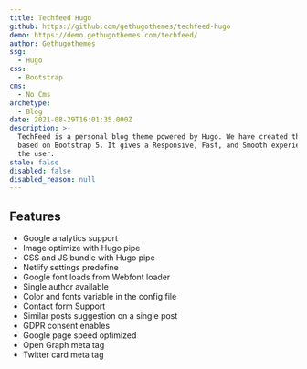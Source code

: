 ```yaml
---
title: Techfeed Hugo
github: https://github.com/gethugothemes/techfeed-hugo
demo: https://demo.gethugothemes.com/techfeed/
author: Gethugothemes
ssg:
  - Hugo
css:
  - Bootstrap
cms:
  - No Cms
archetype:
  - Blog
date: 2021-08-29T16:01:35.000Z
description: >-
  TechFeed is a personal blog theme powered by Hugo. We have created this theme
  based on Bootstrap 5. It gives a Responsive, Fast, and Smooth experience to
  the user.
stale: false
disabled: false
disabled_reason: null
---
```


## Features

* Google analytics support
* Image optimize with Hugo pipe
* CSS and JS bundle with Hugo pipe
* Netlify settings predefine
* Google font loads from Webfont loader
* Single author available
* Color and fonts variable in the config file
* Contact form Support
* Similar posts suggestion on a single post
* GDPR consent enables
* Google page speed optimized
* Open Graph meta tag
* Twitter card meta tag